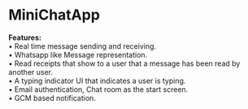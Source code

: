 # MiniChatApp

**Features:**\
• Real time message sending and receiving.\
• Whatsapp like Message representation.\
• Read receipts that show to a user that a message has been read by another user.\
• A typing indicator UI that indicates a user is typing.\
• Email authentication, Chat room as the start screen.\
• GCM based notification.


